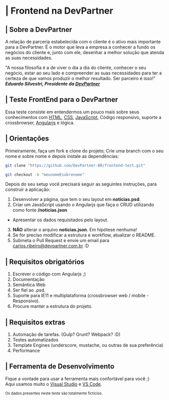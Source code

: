 # | Frontend na DevPartner

## | Sobre a DevPartner

A relação de parceria estabelecida com o cliente é o ativo mais importante para a DevPartner. É o motor que leva a empresa a conhecer a fundo os negócios do cliente e, junto com ele, desenhar a melhor solução que atenda as suas necessidades.

"A nossa filosofia é a de viver o dia a dia do cliente, conhecer o seu negócio, estar ao seu lado e compreender as suas necessidades para ter a certeza de que vamos produzir o melhor resultado. Ser parceiro é isso!"  
 ***Eduardo Silvestri, Presidente da [DevPartner](http://devpartner.com.br/)***

## | Teste FrontEnd para o DevPartner
Essa teste consiste em entendermos um pouco mais sobre seus conhecimentos com [HTML](https://www.w3schools.com/tags/default.asp), [CSS](https://www.w3schools.com/cssref/default.asp),
[JavaScript](https://developer.mozilla.org/en-US/docs/Web/JavaScript/Language_Resources), Código responsivo, suporte a crossbrowser, [Angularjs](https://angularjs.org/) e lógica.

## | Orientações
Primeiramente, faça um fork e clone do projeto;
Crie uma branch com o seu nome e sobre nome e depois instale as dependências:

```sh
git clone "https://github.com/DevPartner-BR/frontend-test.git"
```

```sh
git checkout -b "meunomeEsobrenome"
```


Depois do seu setup você precisará seguir as seguintes instruções, para construir a aplicação:

1. Desenvolver a página, que tem o seu layout em **noticias.psd**.
2. Criar um JavaScript usando o Angularjs que faça o CRUD utilizando como fonte **/noticias.json**
  * Apresentar os dados requisitados pelo layout.
3.  **NÃO** alterar o arquivo **noticias.json**. Em hipótese nenhuma!
4. Se for preciso modificar a estrutura e workflow, atualizar o README.
5. Submeta o Pull Request e envie um email para carlos.ribeiro@devpartner.com.br :D

## | Requisitos obrigatórios
1. Escrever o código com Angularjs  ;)
2. Documentação
3. Semântica Web 
4. Ser fiel ao .psd.
5. Suporte para IE11 e multiplataforma (crossbrowser web / mobile - Responsivo).
6. Procure manter a estrutura do projeto.

## | Requisitos extras 
1. Automação de tarefas. (Gulp? Grunt? Webpack? :D)
2. Testes automatizados
3. Template Engines (underscore, mustache, ou outras de sua preferência)
4. Performance


## | Ferramenta de Desenvolvimento

Fique a vontade para usar a ferramenta mais confortável para você ;)   
Aqui usamos muito o [Visual Studio](https://www.visualstudio.com/) e [VS Code](https://code.visualstudio.com/).


<sub>Os dados presentes neste teste são totalmente fictícios.</sub>
